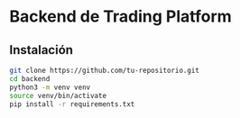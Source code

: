 # Backend de Trading Platform

## Instalación
```bash
git clone https://github.com/tu-repositorio.git
cd backend
python3 -m venv venv
source venv/bin/activate
pip install -r requirements.txt
